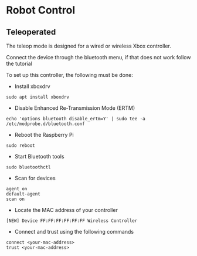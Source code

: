 # Robot Control

## Teleoperated
The teleop mode is designed for a wired or wireless Xbox controller.

Connect the device through the bluetooth menu, if that does not work follow the tutorial

To set up this controller, the following must be done:
- Install xboxdrv
```
sudo apt install xboxdrv
```
- Disable Enhanced Re-Transmission Mode (ERTM)
```
echo 'options bluetooth disable_ertm=Y' | sudo tee -a /etc/modprobe.d/bluetooth.conf
```
- Reboot the Raspberry Pi
```
sudo reboot
```
- Start Bluetooth tools
```
sudo bluetoothctl
```
- Scan for devices
```
agent on
default-agent
scan on
```
- Locate the MAC address of your controller
```
[NEW] Device FF:FF:FF:FF:FF:FF Wireless Controller
```
- Connect and trust using the following commands
```
connect <your-mac-address>
trust <your-mac-address>
```